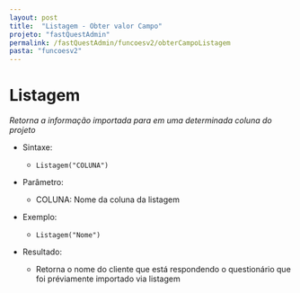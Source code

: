 ```yaml
---
layout: post
title:  "Listagem - Obter valor Campo"
projeto: "fastQuestAdmin"
permalink: /fastQuestAdmin/funcoesv2/obterCampoListagem
pasta: "funcoesv2"
---
```


# Listagem
*Retorna a informação importada para em uma determinada coluna do projeto*

- Sintaxe:
  - `Listagem("COLUNA")`
- Parâmetro:
  - COLUNA: Nome da coluna da listagem
- Exemplo:
  - `Listagem("Nome")`
  
- Resultado:
  - Retorna o nome do cliente que está respondendo o questionário que foi préviamente importado via listagem
